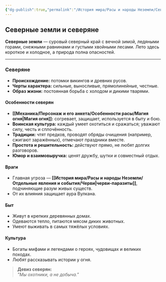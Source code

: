 ```yaml
---
{"dg-publish":true,"permalink":"/История мира/Расы и народы Неземли/Север/","noteIcon":"","created":"2025-08-21T13:47:18.210+03:00","updated":"2025-07-29T23:53:11.997+03:00"}
---
```


## Северные земли и северяне

**Северные земли** — суровый северный край с вечной зимой, ледяными горами, снежными равнинами и густыми хвойными лесами. Лето здесь короткое и холодное, а природа полна опасностей.

---

### Северяне

- **Происхождение:** потомки викингов и древних русов.
- **Черты характера:** сильные, выносливые, прямолинейные, честные.
- **Образ жизни:** постоянная борьба с холодом и дикими тварями.

#### Особенности северян

- **[[Механика/Персонаж и его анкета/Особенности расы/Магия огня\|Магия огня]]:** согревает, защищает, используется в быту и бою.
- **Воинская культура:** каждый умеет охотиться и сражаться; уважают силу, честь и сплочённость.
- **Традиции:** чтят предков, проводят обряды очищения (например, сжигают заражённых), отмечают праздники вместе.
- **Простота и решительность:** действуют прямо, не любят долгих разговоров.
- **Юмор и взаимовыручка:** ценят дружбу, шутки и совместный отдых.

#### Враги

- Главная угроза — **[[История мира/Расы и народы Неземли/Отдельные явления и события/Черви\|черви-паразиты]]**, подчиняющие разум живых существ.
- От их влияния защищает аура Вулкана.

#### Быт

- Живут в крепких деревянных домах.
- Одеваются тепло, питаются мясом диких животных.
- Умеют выживать в самых тяжёлых условиях.

#### Культура

- Богаты мифами и легендами о героях, чудовищах и великих походах.
- Любят рассказывать истории у огня.

> **Девиз северян:**  
> _"Мы охотники, а не добыча."_
